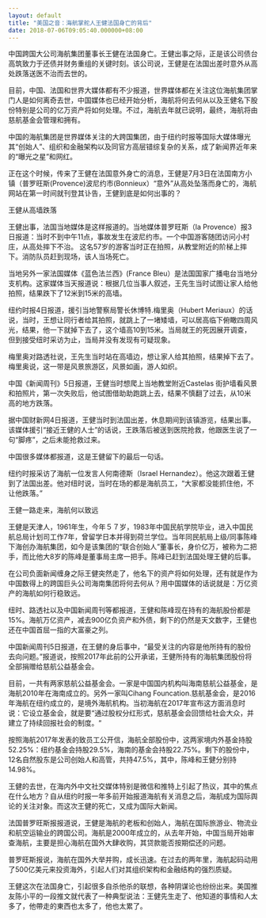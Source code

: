 ```yaml
---
layout: default
title: "美国之音：海航掌舵人王健法国身亡的背后"
date: 2018-07-06T09:05:40.000000+08:00
---
```


中国跨国大公司海航集团董事长王健在法国身亡。王健出事之际，正是该公司债台高筑致力于还债并财务重组的关键时刻。该公司说，王健是在法国出差时意外从高处跌落送医不治而去世的。

目前，中国、法国和世界大媒体都有不少报道，世界媒体都在关注这位海航集团掌门人是如何离奇去世，中国媒体也已经开始分析，海航将何去何从以及王健名下股份特别是公司的亿万资产将如何处理。不过，海航去年就已说明，最终，海航将由慈航基金会管理和拥有。

中国的海航集团是世界媒体关注的大跨国集团，由于纽约时报等国际大媒体曝光其“创始人”、组织和金融架构以及同官方高层错综复杂的关系，成了新闻界近年来的“曝光之星”和网红。

正在这个时候，传来了王健在法国意外身亡的消息，王健是7月3日在法国南方小镇（普罗旺斯(Provence)波尼约市(Bonnieux）“意外”从高处坠落而身亡的，海航网站在第一时间就刊登其讣告，王健到底是如何出事的？

王健从高墙跌落

王健出事，法国当地媒体是这样报道的。当地媒体普罗旺斯（la Provence）报3日报道：当时不到中午11点，事故发生在波尼约市。一个中国游客随团访问小村庄，从高处摔下不治。 这名57岁的游客当时正在拍照，从教堂附近的阶梯上摔下。消防队员赶到现场，该人当场死亡。

当地另外一家法国媒体《蓝色法兰西》(France Bleu）是法国国家广播电台当地分支机构。这家媒体当天报道说：根据几位当事人叙述，王先生当时试图让家人给他拍照，结果跌下了12米到15米的高墙。

纽约时报4日报道，援引当地警察局警长休博特.梅里奥（Hubert Meriaux）的话说，当时，王想让同行者给其拍照，就跳上了一堵矮墙，可以居高临下俯瞰四周风光，结果，他一下就掉下去了，这个墙高10到15米。当局就王的死因展开调查，但到接受纽时采访为止，当局并没有发现有可疑现象。

梅里奥对路透社说，王先生当时站在高墙边，想让家人给其拍照，结果掉下去了。梅里奥说，这一带是风景旅游区，风景如画，游人如织。

中国《新闻周刊》5日报道，王健当时想爬上当地教堂附近Castelas 街护墙看风景和拍照片，第一次失败后，他试图借助助跑跳上去，结果不慎翻了过去，从10米高的地方跌落。

据中国财新网4日报道，王健当时到法国出差，休息期间到该镇游览，结果出事。该媒体援引“接近王健的人士”的话说，王跌落后被送到医院抢救，他跟医生说了一句“脚疼”，之后未能抢救过来。

中国很多媒体都报道，这是王健留下的最后一句话。

纽约时报采访了海航一位发言人何南德斯（Israel Hernandez）。他这次跟着王健到了法国出差。他对纽时说，当时在场的都是海航员工，“大家都没能抓住他，不让他跌落。”

王健一路走来，海航何以致远

王健是天津人，1961年生，今年５７岁，1983年中国民航学院毕业，进入中国民航总局计划司工作7年，曾留学日本并得到荷兰学位。当年同民航局上级/同事陈峰下海创办海航集团，如今是该集团的“联合创始人”董事长，身价亿万，被称为二把手，而比他大8岁的陈峰是董事局主席一把手。陈峰已赶到法国处理王健的后事。

在公司负面新闻缠身之际王健突然走了，他名下的资产将如何处理，还有就是作为中国数得上的跨国巨头公司海南集团将何去何从？用中国媒体的话说就是：万亿资产的海航如何行稳致远。

纽时、路透社以及中国新闻周刊等都报道，王健和陈峰现在持有的海航股份都是15%。海航万亿资产，减去900亿负资产和外债，剩下的仍然是天文数字，王健也还在中国首屈一指的大富豪之列。

中国新闻周刊5日报道，在王健的身后事中，“最受关注的内容是他所持有的股份去向问题。”报道说，按照2017年此前的公开承诺，王健所持有的海航集团股份将全部捐赠给慈航公益基金会。

目前，一共有两家慈航公益基金会。一家是中国国内机构叫海南慈航公益基金，是海航2010年在海南成立的。另外一家叫Cihang Founcation.慈航基金会，是2016年海航在纽约成立的，是境外海航机构。当初海航在2017年宣布这方面消息时说：它设立基金会，就是要“通过股权分红形式，慈航基金会回馈给社会大众，并建立了持续回报社会的制度。“

按照海航2017年发表的致员工公开信，海航全部股份中，这两家境内外基金持股52.25%：纽约基金会持股29.5%，海南的基金会持股22.75%。剩下的股份中，12名自然股东是公司创始人和高管，共持47.5%，其中，陈峰和王健分别持14.98%。

王健的去世，在海内外中文社交媒体特别是微信和推特上引起了热议，其中的焦点在什么地方？自从纽约时报一年多前开始报道海航有关消息之后，海航成为国际舆论的关注对象。而这次王健的死亡，又成为国际大新闻。

法国普罗旺斯报报道说，王健是海航的老板和创始人，海航在国际旅游业、物流业和航空运输业的跨国公司。海航是2000年成立的，从去年开始，中国当局开始审查海航，主要是担心海航在国外大肆收购，其贷款能否按期偿还的问题。

普罗旺斯报说，海航在国外大举并购，成长迅速。在过去的两年里，海航起码动用了500亿美元来投资海外，引起人们对其组织架构和金融结构的强烈质疑。

王健这次在法国身亡，引起很多自杀他杀的联想，各种阴谋论也纷纷出来。美国推友陈小平的一段推文就代表了一种典型说法：王健先生走了、他知道的事情和人太多了，他帶走的東西也太多了，他也太累了。

